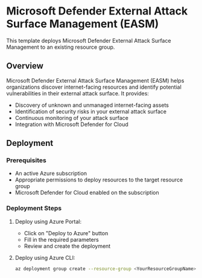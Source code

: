 # Microsoft Defender External Attack Surface Management (EASM)

This template deploys Microsoft Defender External Attack Surface Management to an existing resource group.

## Overview

Microsoft Defender External Attack Surface Management (EASM) helps organizations discover internet-facing resources and identify potential vulnerabilities in their external attack surface. It provides:

- Discovery of unknown and unmanaged internet-facing assets
- Identification of security risks in your external attack surface
- Continuous monitoring of your attack surface
- Integration with Microsoft Defender for Cloud

## Deployment

### Prerequisites

- An active Azure subscription
- Appropriate permissions to deploy resources to the target resource group
- Microsoft Defender for Cloud enabled on the subscription

### Deployment Steps

1. Deploy using Azure Portal:
   - Click on "Deploy to Azure" button
   - Fill in the required parameters
   - Review and create the deployment

2. Deploy using Azure CLI:
   ```bash
   az deployment group create --resource-group <YourResourceGroupName> --template-file azuredeploy.json --parameters @azuredeploy.parameters.json
